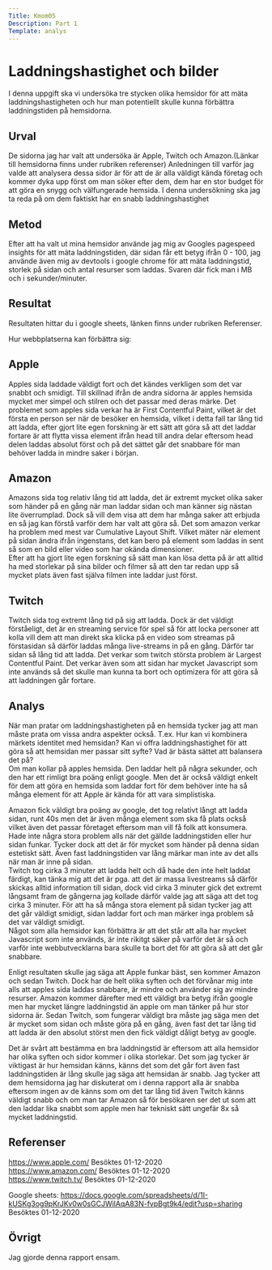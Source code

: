 ```yaml
---
Title: Kmom05
Description: Part 1
Template: analys
---
```


Laddningshastighet och bilder
=======================

I denna uppgift ska vi undersöka tre stycken olika hemsidor för att mäta laddningshastigheten och hur man potentiellt skulle kunna förbättra laddningstiden på hemsidorna.

Urval
-----------------------

De sidorna jag har valt att undersöka är Apple, Twitch och Amazon.(Länkar till hemsidorna finns under rubriken referenser) Anledningen till varför jag valde att analysera dessa sidor är för att de är alla väldigt kända företag och kommer dyka upp först om man söker efter dem, dem har en stor budget för att göra en snygg och välfungerade hemsida.
I denna undersökning ska jag ta reda på om dem faktiskt har en snabb laddningshastighet

Metod
-----------------------

Efter att ha valt ut mina hemsidor använde jag mig av Googles pagespeed insights för att mäta laddningstiden, där sidan får ett betyg ifrån 0 - 100, jag använde även mig av devtools i google chrome för att mäta laddningstid, storlek på sidan och antal resurser som laddas. Svaren där fick man i MB och i sekunder/minuter.

Resultat
-----------------------

Resultaten hittar du i google sheets, länken finns under rubriken Referenser.    

Hur webbplatserna kan förbättra sig:

## Apple

Apples sida laddade väldigt fort och det kändes verkligen som det var snabbt och smidigt. Till skillnad ifrån de andra sidorna är apples hemsida mycket mer simpel och stilren och det passar med deras märke. Det problemet som apples sida verkar ha är First Contentful Paint, vilket är det första en person ser när de besöker en hemsida, vilket i detta fall tar lång tid att ladda, efter gjort lite egen forskning är ett sätt att göra så att det laddar fortare är att flytta vissa element ifrån head till andra delar eftersom head delen laddas absolut först och på det sättet går det snabbare för man behöver ladda in mindre saker i början.

## Amazon

Amazons sida tog relativ lång tid att ladda, det är  extremt mycket olika saker som händer på en gång när man laddar sidan och man känner sig nästan lite överrumplad. Dock så vill dem visa att dem har många saker att erbjuda en så jag kan förstå varför dem har valt att göra så. Det som amazon verkar ha problem med mest var Cumulative Layout Shift. Vilket mäter när element på sidan ändra ifrån ingenstans, det kan bero på element som laddas in sent så som en bild eller video som har okända dimensioner.  
Efter att ha gjort lite egen forskning så sätt man kan lösa detta på är att alltid ha med storlekar på sina bilder och filmer så att den tar redan upp så mycket plats även fast själva filmen inte laddar just först.


## Twitch

Twitch sida tog extremt lång tid på sig att ladda. Dock är det väldigt förståeligt, det är en streaming service för spel så för att locka personer att kolla vill dem att man direkt ska klicka på en video som streamas på förstasidan så därför laddas många live-streams in på en gång. Därför tar sidan så lång tid att ladda. Det verkar som twitch största problem är Largest Contentful Paint. Det verkar även som att sidan har mycket Javascript som inte används så det skulle man kunna ta bort och optimizera för att göra så att laddningen går fortare.

Analys
-----------------------

När man pratar om laddningshastigheten på en hemsida tycker jag att man måste prata om vissa andra aspekter också. T.ex. Hur kan vi kombinera märkets identitet med hemsidan?
Kan vi offra laddningshastighet för att göra så att hemsidan mer passar sitt syfte? Vad är bästa sättet att balansera det på?  
Om man kollar på apples hemsida. Den laddar helt på några sekunder, och den har ett rimligt bra poäng enligt google. Men det är också väldigt enkelt för dem att göra en hemsida som laddar fort för dem behöver inte ha så många element för att Apple är kända för att vara simplistiska.   

Amazon fick väldigt bra poäng av google, det tog relativt långt att ladda sidan, runt 40s men det är även många element som ska få plats också vilket även det passar företaget eftersom man vill få folk att konsumera. Hade inte några stora problem alls när det gällde laddningstiden eller hur sidan funkar. Tycker dock att det är för mycket som händer på denna sidan estetiskt sätt. Även fast laddningstiden var lång märkar man inte av det alls när man är inne på sidan.  
Twitch tog cirka 3 minuter att ladda helt och då hade den inte helt laddat färdigt, kan tänka mig att det är pga. att det är massa livestreams så därför skickas alltid information till sidan, dock vid cirka 3 minuter gick det extremt långsamt fram de gångerna jag kollade därför valde jag att säga att det tog cirka 3 minuter.
För att ha så många stora element på sidan tycker jag att det går väldigt smidigt, sidan laddar fort och man märker inga problem så det var väldigt smidigt.   
Något som alla hemsidor kan förbättra är att det står att alla har mycket Javascript som inte används, är inte rikitgt säker på varför det är så och varför inte webbutvecklarna bara skulle ta bort det för att göra så att det går snabbare.

Enligt resultaten skulle jag säga att Apple funkar bäst, sen kommer Amazon och sedan Twitch. Dock har de helt olika syften och det förvånar mig inte alls att apples sida laddas snabbare, är mindre och använder sig av mindre resurser. Amazon kommer därefter med ett väldigt bra betyg ifrån google men har mycket längre laddningstid än apple om man tänker på hur stor sidorna är. Sedan Twitch, som fungerar väldigt bra måste jag säga men det är mycket som sidan och måste göra på en gång, även fast det tar lång tid att ladda är den absolut störst men den fick väldigt dåligt betyg av google.  

Det är svårt att bestämma en bra laddningstid är eftersom att alla hemsidor har olika syften och sidor kommer i olika storlekar. Det som jag tycker är viktigast är hur hemsidan känns, känns det som det går fort även fast laddningstiden är lång skulle jag säga att hemsidan är snabb. Jag tycker att dem hemsidorna jag har diskuterat om i denna rapport alla är snabba eftersom ingen av de känns som om det tar lång tid även Twitch känns väldigt snabb och om man tar Amazon så för besökaren ser det ut som att den laddar lika snabbt som apple men har tekniskt sätt ungefär 8x så mycket laddningstid.

Referenser
-----------------------

https://www.apple.com/ Besöktes 01-12-2020  
https://www.amazon.com/ Besöktes 01-12-2020  
https://www.twitch.tv/ Besöktes 01-12-2020  

Google sheets: https://docs.google.com/spreadsheets/d/1I-kUSKg3og9pKrJKv0w0sGCJWilAqA83N-fvpBgt9k4/edit?usp=sharing Besöktes 01-12-2020

Övrigt
-----------------------

Jag gjorde denna rapport ensam.
